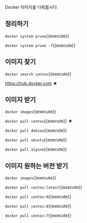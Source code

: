 Docker 이미지를 다뤄봅시다.

## 정리하기

`docker system prune`{{execute}}

`docker system prune -f`{{execute}}

## 이미지 찾기

`docker search centos`{{execute}}

https://hub.docker.com ★

## 이미지 받기

`docker images`{{execute}}

`docker pull centos`{{execute}} ★

`docker pull debian`{{execute}}

`docker pull ubuntu`{{execute}}

`docker pull alpine`{{execute}}

## 이미지 원하는 버전 받기

`docker images`{{execute}}

`docker pull centos:latest`{{execute}}

`docker pull centos:9`{{execute}}

`docker pull centos:8`{{execute}}

`docker pull centos:7`{{execute}}
